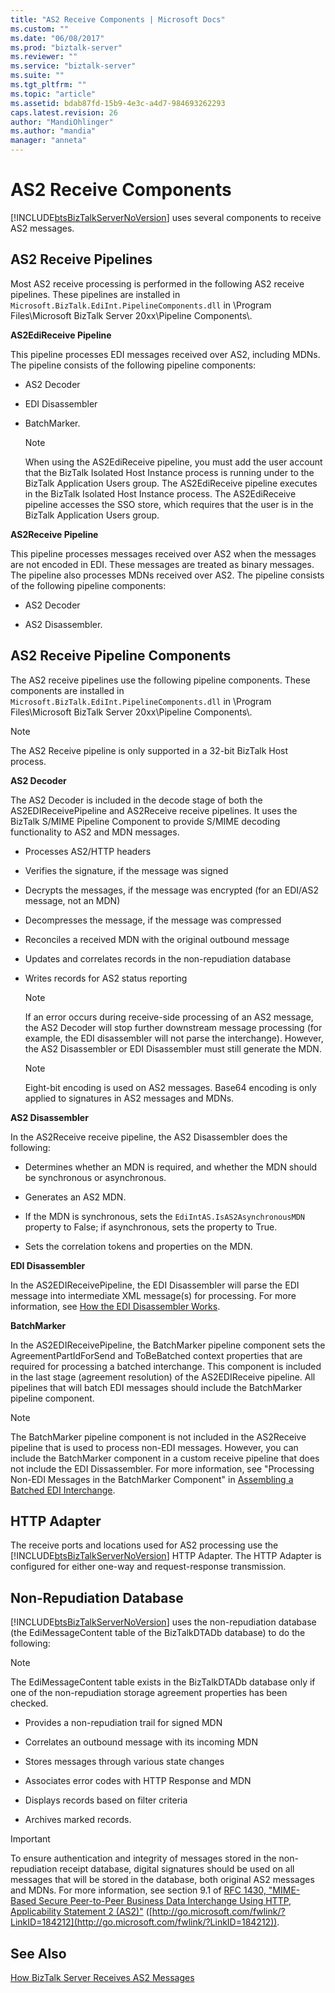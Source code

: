 ```yaml
---
title: "AS2 Receive Components | Microsoft Docs"
ms.custom: ""
ms.date: "06/08/2017"
ms.prod: "biztalk-server"
ms.reviewer: ""
ms.service: "biztalk-server"
ms.suite: ""
ms.tgt_pltfrm: ""
ms.topic: "article"
ms.assetid: bdab87fd-15b9-4e3c-a4d7-984693262293
caps.latest.revision: 26
author: "MandiOhlinger"
ms.author: "mandia"
manager: "anneta"
---
```

# AS2 Receive Components
[!INCLUDE[btsBizTalkServerNoVersion](../includes/btsbiztalkservernoversion-md.md)] uses several components to receive AS2 messages.  
  
## AS2 Receive Pipelines  
 Most AS2 receive processing is performed in the following AS2 receive pipelines. These pipelines are installed in `Microsoft.BizTalk.EdiInt.PipelineComponents.dll` in \Program Files\Microsoft BizTalk Server 20xx\Pipeline Components\\.  
  
 **AS2EdiReceive Pipeline**  
  
 This pipeline processes EDI messages received over AS2, including MDNs. The pipeline consists of the following pipeline components:  
  
-   AS2 Decoder  
  
-   EDI Disassembler  
  
-   BatchMarker.  
  
    > [!NOTE]
    >  When using the AS2EdiReceive pipeline, you must add the user account that the BizTalk Isolated Host Instance process is running under to the BizTalk Application Users group. The AS2EdiReceive pipeline executes in the BizTalk Isolated Host Instance process. The AS2EdiReceive pipeline accesses the SSO store, which requires that the user is in the BizTalk Application Users group.  
  
 **AS2Receive Pipeline**  
  
 This pipeline processes messages received over AS2 when the messages are not encoded in EDI. These messages are treated as binary messages. The pipeline also processes MDNs received over AS2. The pipeline consists of the following pipeline components:  
  
-   AS2 Decoder  
  
-   AS2 Disassembler.  
  
## AS2 Receive Pipeline Components  
 The AS2 receive pipelines use the following pipeline components. These components are installed in `Microsoft.BizTalk.EdiInt.PipelineComponents.dll` in \Program Files\Microsoft BizTalk Server 20xx\Pipeline Components\\.  
  
> [!NOTE]
>  The AS2 Receive pipeline is only supported in a 32-bit BizTalk Host process.  
  
 **AS2 Decoder**  
  
 The AS2 Decoder is included in the decode stage of both the AS2EDIReceivePipeline and AS2Receive receive pipelines. It uses the BizTalk S/MIME Pipeline Component to provide S/MIME decoding functionality to AS2 and MDN messages.  
  
-   Processes AS2/HTTP headers  
  
-   Verifies the signature, if the message was signed  
  
-   Decrypts the messages, if the message was encrypted (for an EDI/AS2 message, not an MDN)  
  
-   Decompresses the message, if the message was compressed  
  
-   Reconciles a received MDN with the original outbound message  
  
-   Updates and correlates records in the non-repudiation database  
  
-   Writes records for AS2 status reporting  
  
    > [!NOTE]
    >  If an error occurs during receive-side processing of an AS2 message, the AS2 Decoder will stop further downstream message processing (for example, the EDI disassembler will not parse the interchange). However, the AS2 Disassembler or EDI Disassembler must still generate the MDN.  
  
    > [!NOTE]
    >  Eight-bit encoding is used on AS2 messages. Base64 encoding is only applied to signatures in AS2 messages and MDNs.  
  
 **AS2 Disassembler**  
  
 In the AS2Receive receive pipeline, the AS2 Disassembler does the following:  
  
-   Determines whether an MDN is required, and whether the MDN should be synchronous or asynchronous.  
  
-   Generates an AS2 MDN.  
  
-   If the MDN is synchronous, sets the `EdiIntAS.IsAS2AsynchronousMDN` property to False; if asynchronous, sets the property to True.  
  
-   Sets the correlation tokens and properties on the MDN.  
  
 **EDI Disassembler**  
  
 In the AS2EDIReceivePipeline, the EDI Disassembler will parse the EDI message into intermediate XML message(s) for processing. For more information, see [How the EDI Disassembler Works](../core/how-the-edi-disassembler-works.md).  
  
 **BatchMarker**  
  
 In the AS2EDIReceivePipeline, the BatchMarker pipeline component sets the AgreementPartIdForSend and ToBeBatched context properties that are required for processing a batched interchange. This component is included in the last stage (agreement resolution) of the AS2EDIReceive pipeline. All pipelines that will batch EDI messages should include the BatchMarker pipeline component.  
  
> [!NOTE]
>  The BatchMarker pipeline component is not included in the AS2Receive pipeline that is used to process non-EDI messages. However, you can include the BatchMarker component in a custom receive pipeline that does not include the EDI Dissassembler. For more information, see "Processing Non-EDI Messages in the BatchMarker Component" in [Assembling a Batched EDI Interchange](../core/assembling-a-batched-edi-interchange.md).  
  
## HTTP Adapter  
 The receive ports and locations used for AS2 processing use the [!INCLUDE[btsBizTalkServerNoVersion](../includes/btsbiztalkservernoversion-md.md)] HTTP Adapter. The HTTP Adapter is configured for either one-way and request-response transmission.  
  
## Non-Repudiation Database  
 [!INCLUDE[btsBizTalkServerNoVersion](../includes/btsbiztalkservernoversion-md.md)] uses the non-repudiation database (the EdiMessageContent table of the BizTalkDTADb database) to do the following:  
  
> [!NOTE]
>  The EdiMessageContent table exists in the BizTalkDTADb database only if one of the non-repudiation storage agreement properties has been checked.  
  
-   Provides a non-repudiation trail for signed MDN  
  
-   Correlates an outbound message with its incoming MDN  
  
-   Stores messages through various state changes  
  
-   Associates error codes with HTTP Response and MDN  
  
-   Displays records based on filter criteria  
  
-   Archives marked records.  
  
> [!IMPORTANT]
>  To ensure authentication and integrity of messages stored in the non-repudiation receipt database, digital signatures should be used on all messages that will be stored in the database, both original AS2 messages and MDNs. For more information, see section 9.1 of [RFC 1430, "MIME-Based Secure Peer-to-Peer Business Data Interchange Using HTTP, Applicability Statement 2 (AS2)"](http://go.microsoft.com/fwlink/?LinkID=184212) ([http://go.microsoft.com/fwlink/?LinkID=184212](http://go.microsoft.com/fwlink/?LinkID=184212)).  
  
## See Also  
 [How BizTalk Server Receives AS2 Messages](../core/how-biztalk-server-receives-as2-messages.md)